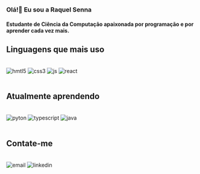 ### Olá!👋 Eu sou a Raquel Senna 
#### Estudante de Ciência da Computação apaixonada por programação e por aprender cada vez mais.

## Linguagens que mais uso

<div style="display: inline block"><br>
  <img align="center" alt="hmtl5" src="https://img.shields.io/badge/HTML5-E34F26?style=for-the-badge&logo=html5&logoColor=white"/>
  <img align="center" alt="css3" src="https://img.shields.io/badge/CSS3-1572B6?style=for-the-badge&logo=css3&logoColor=white"/>
  <img align="center" alt="js" src="https://img.shields.io/badge/JavaScript-F7DF1E?style=for-the-badge&logo=javascript&logoColor=black"/>
  <img align="center" alt="react" src="https://img.shields.io/badge/React-20232A?style=for-the-badge&logo=react&logoColor=61DAFB"/>
</div><br>

## Atualmente aprendendo

<div style="display: inline block"><br/>
  <img align="center" alt="pyton" src="https://img.shields.io/badge/Python-14354C?style=for-the-badge&logo=python&logoColor=white"/>
  <img align="center" alt="typescript" src="https://img.shields.io/badge/TypeScript-007ACC?style=for-the-badge&logo=typescript&logoColor=white"/>
  <img align="center" alt="java" src="https://img.shields.io/badge/Java-ED8B00?style=for-the-badge&logo=openjdk&logoColor=white"/>
</div><br>

## Contate-me 

<div style="display: inline block"><br/>
  <img align="center" alt="email" src="https://img.shields.io/badge/Gmail-D14836?style=for-the-badge&logo=gmail&logoColor=white"/>
  <img align="center" alt="linkedin" src="https://img.shields.io/badge/LinkedIn-0077B5?style=for-the-badge&logo=linkedin&logoColor=white"/>
</div><br>

